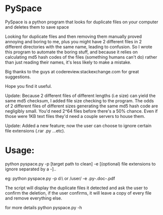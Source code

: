# PySpace
PySpace is a python program that looks for duplicate files on your computer and deletes them to save space

Looking for duplicate files and then removing them manually proved annoying and boring to me, plus you might have 2 different files in 2 different directories with the same name, leading to confusion. So I wrote this program to automate the boring stuff, and because it relies on calculating md5 hash codes of the files (something humans can't do) rather than just reading their names, it's less likely to make a mistake.

Big thanks to the guys at codereview.stackexchange.com for great suggestions.

Hope you find it useful.

Update: Because 2 different files of different lengths (i.e size) can yield the same md5 checksum, I added file size checking to the program. The odds of 2 different files of different sizes generating the same md5 hash code are negligibly small. You'd need 2^64 files before there's a 50% chance. Even if those were 1KB text files they'd need a couple servers to house them.

Update: Added a new feature; now the user can choose to ignore certain file extensions (.rar .py ...etc).

# Usage:

python pyspace.py -p [target path to clean] -e [(optional) file extensions to ignore separated by a -]..

eg: python pyspace.py -p d:\ or /user/ -e .py-.doc-.pdf

The script will display the duplicate files it detected and ask the user to confirm the deletion, if the user confirms, it will leave a copy of every file and remove everything else.

for more details python pyspace.py -h
